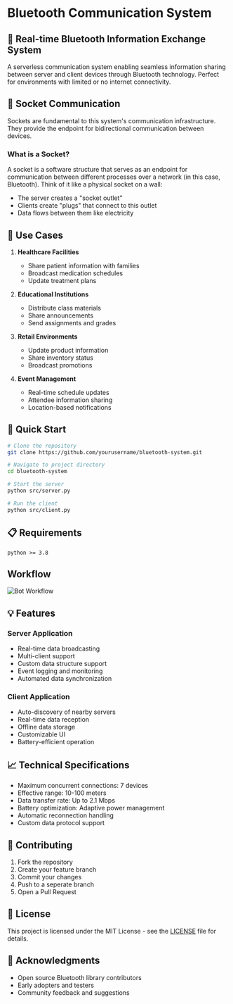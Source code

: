 # Bluetooth Communication System

## 📱 Real-time Bluetooth Information Exchange System

A serverless communication system enabling seamless information sharing between server and client devices through Bluetooth technology. Perfect for environments with limited or no internet connectivity.

## 🔌 Socket Communication
Sockets are fundamental to this system's communication infrastructure. They provide the endpoint for bidirectional communication between devices.

### What is a Socket?
A socket is a software structure that serves as an endpoint for communication between different processes over a network (in this case, Bluetooth). Think of it like a physical socket on a wall:
- The server creates a "socket outlet"
- Clients create "plugs" that connect to this outlet
- Data flows between them like electricity

## 🎯 Use Cases

1. **Healthcare Facilities**
   - Share patient information with families
   - Broadcast medication schedules
   - Update treatment plans

2. **Educational Institutions**
   - Distribute class materials
   - Share announcements
   - Send assignments and grades

3. **Retail Environments**
   - Update product information
   - Share inventory status
   - Broadcast promotions

4. **Event Management**
   - Real-time schedule updates
   - Attendee information sharing
   - Location-based notifications

## 🚀 Quick Start

```bash
# Clone the repository
git clone https://github.com/yourusername/bluetooth-system.git

# Navigate to project directory
cd bluetooth-system

# Start the server
python src/server.py

# Run the client
python src/client.py
```

## 📋 Requirements

```
python >= 3.8
```

## Workflow 
![Bot Workflow](https://github.com/user-attachments/assets/8a85595a-c31c-4910-a4d4-c8eae3aa5119)

## 💡 Features

### Server Application
- Real-time data broadcasting
- Multi-client support
- Custom data structure support
- Event logging and monitoring
- Automated data synchronization

### Client Application
- Auto-discovery of nearby servers
- Real-time data reception
- Offline data storage
- Customizable UI
- Battery-efficient operation

## 📈 Technical Specifications

- Maximum concurrent connections: 7 devices
- Effective range: 10-100 meters
- Data transfer rate: Up to 2.1 Mbps
- Battery optimization: Adaptive power management
- Automatic reconnection handling
- Custom data protocol support

## 🤝 Contributing

1. Fork the repository
2. Create your feature branch
3. Commit your changes
4. Push to a seperate branch 
5. Open a Pull Request

## 📝 License

This project is licensed under the MIT License - see the [LICENSE](LICENSE) file for details.

## 🙏 Acknowledgments

- Open source Bluetooth library contributors
- Early adopters and testers
- Community feedback and suggestions
